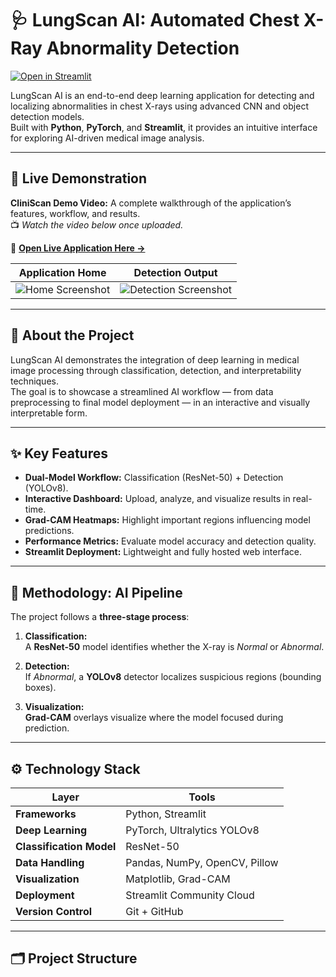 # 🩺 LungScan AI: Automated Chest X-Ray Abnormality Detection

[![Open in Streamlit](https://static.streamlit.io/badges/streamlit_badge_black_white.svg)](https://infosys-project-awctidx2cpngvabdrxdq8k.streamlit.app/)

LungScan AI is an end-to-end deep learning application for detecting and localizing abnormalities in chest X-rays using advanced CNN and object detection models.  
Built with **Python**, **PyTorch**, and **Streamlit**, it provides an intuitive interface for exploring AI-driven medical image analysis.

---

## 🎥 Live Demonstration

**CliniScan Demo Video:** A complete walkthrough of the application’s features, workflow, and results.  
📺 *Watch the video below once uploaded.*

🔗 [**Open Live Application Here →**](https://infosys-project-awctidx2cpngvabdrxdq8k.streamlit.app/)

| Application Home | Detection Output |
|------------------|------------------|
| ![Home Screenshot](assets/home_screenshot.png) | ![Detection Screenshot](assets/prediction_screenshot.png) |

---

## 🧠 About the Project

LungScan AI demonstrates the integration of deep learning in medical image processing through classification, detection, and interpretability techniques.  
The goal is to showcase a streamlined AI workflow — from data preprocessing to final model deployment — in an interactive and visually interpretable form.

---

## ✨ Key Features

- **Dual-Model Workflow:** Classification (ResNet-50) + Detection (YOLOv8).  
- **Interactive Dashboard:** Upload, analyze, and visualize results in real-time.  
- **Grad-CAM Heatmaps:** Highlight important regions influencing model predictions.  
- **Performance Metrics:** Evaluate model accuracy and detection quality.  
- **Streamlit Deployment:** Lightweight and fully hosted web interface.

---

## 🧩 Methodology: AI Pipeline

The project follows a **three-stage process**:

1. **Classification:**  
   A **ResNet-50** model identifies whether the X-ray is *Normal* or *Abnormal*.  

2. **Detection:**  
   If *Abnormal*, a **YOLOv8** detector localizes suspicious regions (bounding boxes).  

3. **Visualization:**  
   **Grad-CAM** overlays visualize where the model focused during prediction.

---

## ⚙️ Technology Stack

| Layer | Tools |
|-------|-------|
| **Frameworks** | Python, Streamlit |
| **Deep Learning** | PyTorch, Ultralytics YOLOv8 |
| **Classification Model** | ResNet-50 |
| **Data Handling** | Pandas, NumPy, OpenCV, Pillow |
| **Visualization** | Matplotlib, Grad-CAM |
| **Deployment** | Streamlit Community Cloud |
| **Version Control** | Git + GitHub |

---

## 🗂️ Project Structure

